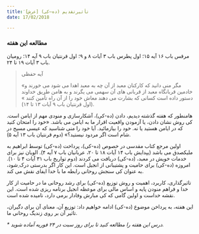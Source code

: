 ```yaml
---
title: َتأثیرتقدیم (ده–کی) [عرش]
date: 17/02/2018

---
```


### مطالعه این هفته
مرقس باب ۱۶ آیه ۱۵؛ اول پطرس باب ۳ آیات ۸ و ۹؛ اول قرنتیان باب ۹ آیه ۱۴؛ رومیان باب ۳ آیات ۱۹ تا ۲۴.

> <p>آیه حفظی</p>
> «مگر منی دانید که کارکنان معبد از آن چه به معبد اهدا می شود می خورند و خادمین قربانگاه معبد از قربانی های آن سهمی می یگرند  و به هامن طریق خداوند دستور داده است کسانی که بشارت می دهند معاش خود را از آن راه تأمین کنند » (اول قرنتیان باب ۹ آیات ١۳ تا ١۴).

هامنطور که هفته گذشته دیدیم، دادن (ده-کی)، آشکارسازی و منودی مهم از ایامن است. کی روش نشان دادن، یا آزمودن واقعیت اقرار ما به ایامن می باشد. «خود را امتحان کنید که در ایامن هستید یا نه. خود را بیازمائید. آیا خود را منی شناسید که عیسی مسیح در شام است اگر مردود نیستید؟» (دوم قرنتیان باب ۱۳ آیه ۵). 

اولین مرجع کتاب مقدسی در خصوص (ده-کی)، پرداخت (ده-کی) توسط ابراهیم به ملیکصدق می باشد (یپدایش باب ۱۴ آیات ۱۸ تا ۲۰، عربانیان باب ۷ آیه ۴). الویان نیز برای خدمات خویش در معبد، (ده-کی) دریافت می کردند (دوم تواریخ باب ۳۱ آیات ۴ تا ۱۰). امروزه (ده-کی) برای حامیت و پشتیبانی از انجیل است. این کار اگر بدرستی درک ِشود، به عنوان کی سنجش روحانی رابطه ما با خدا ایفای نقش می کند. 

تاثیرگذاری، کاربرد، اهمیت و روش توزیع (ده-کی) برای رشد روحانی ما در حامیت از کار خدا و فراهم منودن پایه و اساس مالی برای موعظه انجیل برنامه ریزی شده است. این نقشه خداست و اولین گامی که کی مبارش وفادار برمی دارد، نامیده شده است. 

این هفته، به پرداخن موضوع (ده-کی) ادامه خواهیم داد: توزیع آن، معنای آن برای دگیران، تاثیر آن بر روی زندیگ روحانی ما.

_* درس این هفته را مطالعه کنید تا برای روز سبت در ۲۴ فوریه آماده شوید._